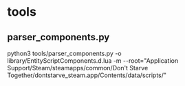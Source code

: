 # tools #

## parser_components.py ##


 python3 tools/parser_components.py -o library/EntityScriptComponents.d.lua -m --root="Application Support/Steam/steamapps/common/Don't Starve Together/dontstarve_steam.app/Contents/data/scripts/"